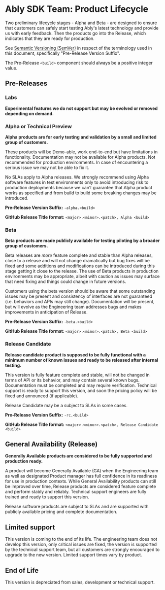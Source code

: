 # Ably SDK Team: Product Lifecycle

Two preliminary lifecycle stages - Alpha and Beta - are designed to ensure that customers can safely start testing Ably's latest technology and provide us with early feedback. Then the products go into the Release, which indicates that they are ready for production.

See [Semantic Versioning (SemVer)](https://semver.org/) in respect of the terminology used in this document, specifically "Pre-Release Version Suffix".

The Pre-Release `<build>` component should always be a positive integer value.

## Pre-Releases

### Labs

**Experimental features we do not support but may be evolved or removed depending on demand.**

### Alpha or Technical Preview

**Alpha products are for early testing and validation by a small and limited group of customers.**

These products will be Demo-able, work end-to-end but have limitations in functionality. Documentation may not be available for Alpha products. Not recommended for production environments. In case of encountering a serious issue we may not be able to fix it.

No SLAs apply to Alpha releases. We strongly recommend using Alpha software features in test environments only to avoid introducing risk to production deployments because we can’t guarantee that Alpha product works as specified and from build to build some breaking changes may be introduced.  

**Pre-Release Version Suffix:** `-alpha.<build>`

**GitHub Release Title format:** `<major>.<minor>.<patch>, Alpha <build>`

### Beta

**Beta products are made publicly available for testing piloting by a broader group of customers.**

Beta releases are _more_ feature complete and stable than Alpha releases, close to a release and will not change dramatically but bug fixes will be fixed and some additions and modifications can be introduced during this stage getting it close to the release. The use of Beta products in production environments may be appropriate, albeit with caution as issues may surface that need fixing and things could change in future versions.

Customers using the beta version should be aware that some outstanding issues may be present and consistency of interfaces are not guaranteed (i.e. behaviors and APIs may still change). Documentation will be present, but will evolve as the Engineering team addresses bugs and makes improvements in anticipation of Release.

**Pre-Release Version Suffix:** `-beta.<build>`

**GitHub Release Title format:** `<major>.<minor>.<patch>, Beta <build>`

### Release Candidate

**Release candidate product is supposed to be fully functional with a minimum number of  known issues and ready to be released after internal testing.**

This version is fully feature complete and stable, will not be changed in terms of API or its behavior, and may contain several known bugs. Documentation must be completed and may require verification. Technical support is ready to support this version, and soon the pricing policy will be fixed and announced (if applicable).

Release Candidate may be a subject to SLAs in some cases.

**Pre-Release Version Suffix:** `-rc.<build>`

**GitHub Release Title format:** `<major>.<minor>.<patch>, Release Candidate <build>`

## General Availability (Release)

**Generally Available products are considered to be fully supported and production ready.**

A product will become Generally Available (GA) when the Engineering team as well as designated Product manager has full confidence in its readiness for use in production contexts. While General Availability products can still be improved over time, Release products are considered feature complete and perform stably and reliably. Technical support engineers are fully trained and ready to support this version.

Release software products are subject to SLAs and are supported with publicly available pricing and complete documentation.

## Limited support

This version is coming to the end of its life. The engineering team does not develop this version, only critical issues are fixed, the version is supported by the technical support team, but all customers are strongly encouraged to upgrade to the new version. Limited support times vary by product.

## End of Life

This version is depreciated from sales, development or technical support.
